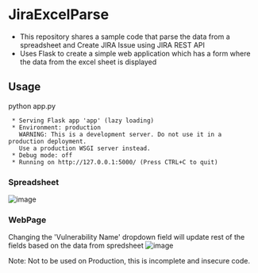 # JiraExcelParse
 - This repository shares a sample code that parse the data from a spreadsheet and Create JIRA Issue using JIRA REST API 
 - Uses Flask to create a simple web application which has a form where the data from the excel sheet is displayed 

## Usage
python app.py 
```
 * Serving Flask app 'app' (lazy loading)
 * Environment: production
   WARNING: This is a development server. Do not use it in a production deployment.
   Use a production WSGI server instead.
 * Debug mode: off
 * Running on http://127.0.0.1:5000/ (Press CTRL+C to quit)
 ```

### Spreadsheet  
![image](https://github.com/Bhanunamikaze/JiraExcelParse/assets/17119658/04b0c0c3-c67f-40a4-b41e-4f4c7f2f29ab)

### WebPage 
Changing the 'Vulnerability Name' dropdown field will update rest of the fields based on the data from spredsheet
![image](https://github.com/Bhanunamikaze/JiraExcelParse/assets/17119658/b48a5843-5830-4854-926c-a40c4a17fcef)


Note: Not to be used on Production, this is incomplete and insecure code. 
